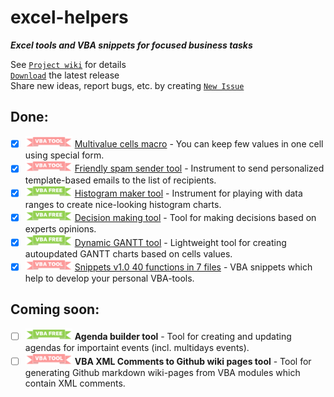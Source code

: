 # excel-helpers
**_Excel tools and VBA snippets for focused business tasks_**


See [`Project wiki`](https://github.com/sergey-frolov-pets/excel-helpers/wiki) for details  
[`Download`](https://github.com/sergey-frolov-pets/excel-helpers/releases/latest/download/excel-helpers.zip) the latest release  
Share new ideas, report bugs, etc. by creating [`New Issue`](https://github.com/sergey-frolov-pets/excel-helpers/issues/new/choose)  
## Done:
- [x] <img src="/static/vba.png" width="75"> [Multivalue cells macro](https://github.com/sergey-frolov-pets/excel-helpers/tree/master/tools/multivalue_cells) - You can keep few values in one cell using special form.
- [x] <img src="/static/vba.png" width="75"> [Friendly spam sender tool](https://github.com/sergey-frolov-pets/excel-helpers/tree/master/tools/friendly_spam) - Instrument to send personalized template-based emails to the list of recipients.
- [x] <img src="/static/vba-free.png" width="75"> [Histogram maker tool](https://github.com/sergey-frolov-pets/excel-helpers/tree/master/tools/histogram_maker) - Instrument for playing with data ranges to create nice-looking histogram charts.
- [x] <img src="/static/vba-free.png" width="75"> [Decision making tool](https://github.com/sergey-frolov-pets/excel-helpers/tree/master/tools/decision_maker) - Tool for making decisions based on experts opinions.
- [x] <img src="/static/vba-free.png" width="75"> [Dynamic GANTT tool](https://github.com/sergey-frolov-pets/excel-helpers/tree/master/tools/dynamic_gantt) - Lightweight tool for creating autoupdated GANTT charts based on cells values.
- [x] <img src="/static/vba.png" width="75"> [Snippets v1.0 40 functions in 7 files](https://github.com/sergey-frolov-pets/excel-helpers/tree/master/snippets) - VBA snippets which help to develop your personal VBA-tools.

## Coming soon:
- [ ] <img src="/static/vba-free.png" width="75"> **Agenda builder tool** - Tool for creating and updating agendas for importaint events (incl. multidays events).
- [ ] <img src="/static/vba.png" width="75"> **VBA XML Comments to Github wiki pages tool** - Tool for generating Github markdown wiki-pages from VBA modules which contain XML comments.
